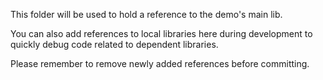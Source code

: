 
This folder will be used to hold a reference to the demo's main lib.

You can also add references to local libraries here during development
to quickly debug code related to dependent libraries.

Please remember to remove newly added references before committing.

